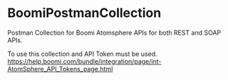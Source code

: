 # BoomiPostmanCollection
Postman Collection for Boomi Atomsphere APIs for both REST and SOAP APIs.

To use this collection and API Token must be used. https://help.boomi.com/bundle/integration/page/int-AtomSphere_API_Tokens_page.html

